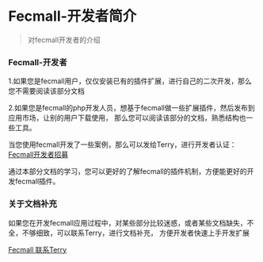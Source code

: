 Fecmall-开发者简介
==========

> 对fecmall开发者的介绍

### Fecmall-开发者

1.如果您是fecmall用户，仅仅安装已有的插件扩展，进行自己的二次开发，那么您不需要阅读该部分文档

2.如果您是fecmall的php开发人员，想基于fecmall做一些扩展插件，然后发布到应用市场，让别的用户下载使用，
那么您可以阅读该部分的文档，熟悉结构也一些工具。


当您使用fecmall开发了一些案例，那么可以发给Terry，进行开发者认证：[Fecmall开发者招募](http://www.fecmall.com/phper)

通过本部分文档的学习，您可以更好的了解fecmall的插件机制，方便能更好的开发fecmall插件。


### 关于文档补充

如果您在开发fecmall应用过程中，对某些部分比较迷惑，或者某些文档缺失，不全，不够细致，可以联系Terry，进行文档补充，
方便开发者快速上手开发扩展

[Fecmall 联系Terry](http://www.fecmall.com/contacts)

























